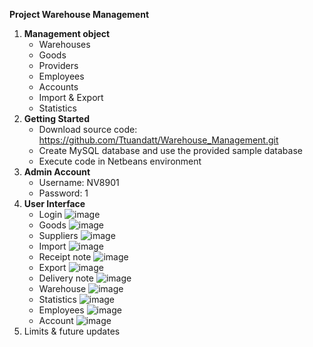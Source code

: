 ****Project Warehouse Management****
1. **Management object**
   - Warehouses
   - Goods
   - Providers
   - Employees
   - Accounts
   - Import & Export
   - Statistics
2. **Getting Started**
   - Download source code:
     https://github.com/Ttuandatt/Warehouse_Management.git
   - Create MySQL database and use the provided sample database
   - Execute code in Netbeans environment
3. **Admin Account**
   - Username: NV8901
   - Password: 1
4. **User Interface**
   - Login
   ![image](https://github.com/Ttuandatt/Warehouse_Management/assets/139537793/50d76a69-db68-4f32-8bee-2ccac4f5ce90)
   - Goods
   ![image](https://github.com/Ttuandatt/Warehouse_Management/assets/139537793/d73adb6b-f66d-4a61-ad5a-efbadd649986)
   - Suppliers
   ![image](https://github.com/Ttuandatt/Warehouse_Management/assets/139537793/3f3e0ace-307d-48f7-8643-98a4067ddba7)
   - Import
   ![image](https://github.com/Ttuandatt/Warehouse_Management/assets/139537793/c134e89d-bde8-416f-86cf-d2fca7b210ba)
   - Receipt note
   ![image](https://github.com/Ttuandatt/Warehouse_Management/assets/139537793/2939ede6-d49d-454f-b1f6-a0ec38a758c5)
   - Export
   ![image](https://github.com/Ttuandatt/Warehouse_Management/assets/139537793/e1b4293d-7460-4bbe-a9e8-12c10e2d809c)
   - Delivery note
   ![image](https://github.com/Ttuandatt/Warehouse_Management/assets/139537793/7643811c-91d5-442f-a53f-b6750d46772e)
   - Warehouse
   ![image](https://github.com/Ttuandatt/Warehouse_Management/assets/139537793/98323bb3-8d50-4666-94dd-a21649c9941e)
   - Statistics
   ![image](https://github.com/Ttuandatt/Warehouse_Management/assets/139537793/011e8c43-46c9-4523-abe9-9b93ae0b9217)
   - Employees
   ![image](https://github.com/Ttuandatt/Warehouse_Management/assets/139537793/4a803e4f-c2df-4d21-a272-2174d16af97c)
   - Account
   ![image](https://github.com/Ttuandatt/Warehouse_Management/assets/139537793/a72e77c4-02fc-4e4c-9c53-512d9ecfea73)
6. Limits & future updates
